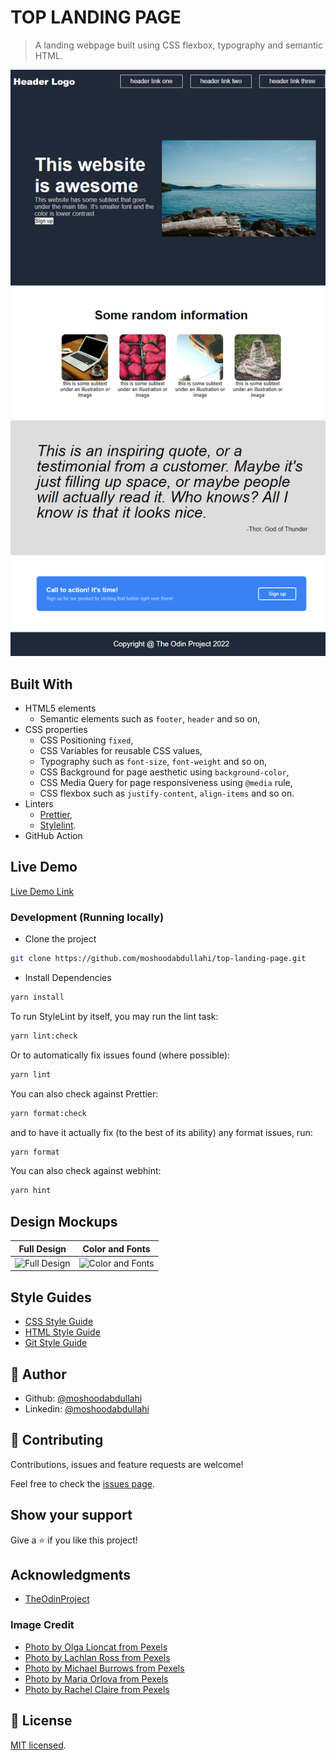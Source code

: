 # TOP LANDING PAGE

> A landing webpage built using CSS flexbox, typography and semantic HTML.

![screenshot](./top-add-landing-page.netlify.app.png)

## Built With

- HTML5 elements
  - Semantic elements such as `footer`, `header` and so on,
- CSS properties
  - CSS Positioning `fixed`,
  - CSS Variables for reusable CSS values,
  - Typography such as `font-size`, `font-weight` and so on,
  - CSS Background for page aesthetic using `background-color`,
  - CSS Media Query for page responsiveness using `@media` rule,
  - CSS flexbox such as `justify-content`, `align-items` and so on.
- Linters
  - [Prettier](https://prettier.io/),
  - [Stylelint](https://stylelint.io/).
- GitHub Action

## Live Demo

[Live Demo Link](https://top-add-landing-page.netlify.app/)

### Development (Running locally)

- Clone the project

```bash
git clone https://github.com/moshoodabdullahi/top-landing-page.git
```

- Install Dependencies

```bash
yarn install
```

To run StyleLint by itself, you may run the lint task:

```bash
yarn lint:check
```

Or to automatically fix issues found (where possible):

```bash
yarn lint
```

You can also check against Prettier:

```bash
yarn format:check
```

and to have it actually fix (to the best of its ability) any format issues, run:

```bash
yarn format
```

You can also check against webhint:

```bash
yarn hint
```

## Design Mockups

|                                                                       Full Design                                                                        |                                                                       Color and Fonts                                                                        |
| :------------------------------------------------------------------------------------------------------------------------------------------------------: | :----------------------------------------------------------------------------------------------------------------------------------------------------------: |
| ![Full Design](https://cdn.statically.io/gh/TheOdinProject/curriculum/81a5d553f4073e593d23a6ab00d50eef8620796d/foundations/html_css/project/imgs/01.png) | ![Color and Fonts](https://cdn.statically.io/gh/TheOdinProject/curriculum/81a5d553f4073e593d23a6ab00d50eef8620796d/foundations/html_css/project/imgs/02.png) |

## Style Guides

- [CSS Style Guide](http://udacity.github.io/frontend-nanodegree-styleguide/css.html)
- [HTML Style Guide](http://udacity.github.io/frontend-nanodegree-styleguide/index.html)
- [Git Style Guide](https://udacity.github.io/git-styleguide/)

## 👤 Author

- Github: [@moshoodabdullahi](https://github.com/moshoodabdullahi)
- Linkedin: [@moshoodabdullahi](https://www.linkedin.com/in/moshoodabdullahi/)

## 🤝 Contributing

Contributions, issues and feature requests are welcome!

Feel free to check the [issues page](../../issues).

## Show your support

Give a ⭐️ if you like this project!

## Acknowledgments

- [TheOdinProject](https://www.theodinproject.com/paths/foundations/courses/foundations)

### Image Credit

- [Photo by Olga Lioncat from Pexels](https://www.pexels.com/photo/modern-skyscrapers-near-calm-river-7245326/)
- [Photo by Lachlan Ross from Pexels](https://www.pexels.com/photo/rocky-cliff-washed-by-stormy-sea-on-gloomy-weather-7084179/)
- [Photo by Michael Burrows from Pexels](https://www.pexels.com/photo/rocky-coast-of-wavy-ocean-7147865/)
- [Photo by Maria Orlova from Pexels](https://www.pexels.com/photo/rocky-cliff-above-azure-sea-4913429/)
- [Photo by Rachel Claire from Pexels](https://www.pexels.com/photo/stony-coastline-near-rippling-sea-4992762/)

## 📝 License

[MIT licensed](./LICENSE).
